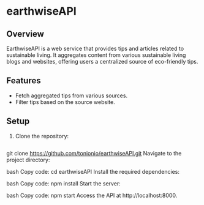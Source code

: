 # earthwiseAPI

## Overview
EarthwiseAPI is a web service that provides tips and articles related to sustainable living. It aggregates content from various sustainable living blogs and websites, offering users a centralized source of eco-friendly tips.

## Features
- Fetch aggregated tips from various sources.
- Filter tips based on the source website.

## Setup
1. Clone the repository:
   ```bash
git clone https://github.com/tonionio/earthwiseAPI.git
Navigate to the project directory:

bash
Copy code:
cd earthwiseAPI
Install the required dependencies:

bash
Copy code:
npm install
Start the server:

bash
Copy code:
npm start
Access the API at http://localhost:8000.
